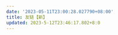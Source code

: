 ```yaml
---
date: '2023-05-11T23:00:28.027790+08:00'
title: 友链【新】
updated: 2023-5-12T23:46:17.802+8:0
---
```

<div id="friends-api"></div>

<script src="https://npm.elemecdn.com/qexo-friends/friends-api.js"></script>

<script>qexo_friend_api("friends-api","https://admin.202271.xyz");</script>
